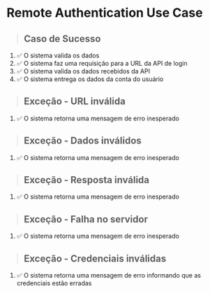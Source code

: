 # Remote Authentication Use Case

> ## Caso de Sucesso
1. ✅ O sistema valida os dados
2. ✅ O sistema faz uma requisição para a URL da API de login
3. ✅ O sistema valida os dados recebidos da API
4. ✅ O sistema entrega os dados da conta do usuário

> ## Exceção - URL inválida
1. ✅ O sistema retorna uma mensagem de erro inesperado

> ## Exceção - Dados inválidos
1. ✅ O sistema retorna uma mensagem de erro inesperado

> ## Exceção - Resposta inválida
1. ✅ O sistema retorna uma mensagem de erro inesperado

> ## Exceção - Falha no servidor
1. ✅ O sistema retorna uma mensagem de erro inesperado

> ## Exceção - Credenciais inválidas
1. ✅ O sistema retorna uma mensagem de erro informando que as credenciais estão erradas